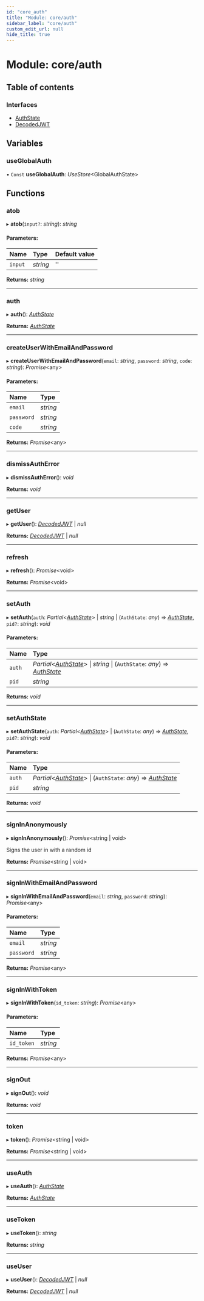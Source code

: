 ```yaml
---
id: "core_auth"
title: "Module: core/auth"
sidebar_label: "core/auth"
custom_edit_url: null
hide_title: true
---
```


# Module: core/auth

## Table of contents

### Interfaces

- [AuthState](../interfaces/core_auth.authstate.md)
- [DecodedJWT](../interfaces/core_auth.decodedjwt.md)

## Variables

### useGlobalAuth

• `Const` **useGlobalAuth**: *UseStore*<GlobalAuthState\>

## Functions

### atob

▸ **atob**(`input?`: *string*): *string*

#### Parameters:

Name | Type | Default value |
:------ | :------ | :------ |
`input` | *string* | '' |

**Returns:** *string*

___

### auth

▸ **auth**(): [*AuthState*](../interfaces/core_auth.authstate.md)

**Returns:** [*AuthState*](../interfaces/core_auth.authstate.md)

___

### createUserWithEmailAndPassword

▸ **createUserWithEmailAndPassword**(`email`: *string*, `password`: *string*, `code`: *string*): *Promise*<any\>

#### Parameters:

Name | Type |
:------ | :------ |
`email` | *string* |
`password` | *string* |
`code` | *string* |

**Returns:** *Promise*<any\>

___

### dismissAuthError

▸ **dismissAuthError**(): *void*

**Returns:** *void*

___

### getUser

▸ **getUser**(): [*DecodedJWT*](../interfaces/core_auth.decodedjwt.md) \| *null*

**Returns:** [*DecodedJWT*](../interfaces/core_auth.decodedjwt.md) \| *null*

___

### refresh

▸ **refresh**(): *Promise*<void\>

**Returns:** *Promise*<void\>

___

### setAuth

▸ **setAuth**(`auth`: *Partial*<[*AuthState*](../interfaces/core_auth.authstate.md)\> \| *string* \| (`AuthState`: *any*) => [*AuthState*](../interfaces/core_auth.authstate.md), `pid?`: *string*): *void*

#### Parameters:

Name | Type |
:------ | :------ |
`auth` | *Partial*<[*AuthState*](../interfaces/core_auth.authstate.md)\> \| *string* \| (`AuthState`: *any*) => [*AuthState*](../interfaces/core_auth.authstate.md) |
`pid` | *string* |

**Returns:** *void*

___

### setAuthState

▸ **setAuthState**(`auth`: *Partial*<[*AuthState*](../interfaces/core_auth.authstate.md)\> \| (`AuthState`: *any*) => [*AuthState*](../interfaces/core_auth.authstate.md), `pid?`: *string*): *void*

#### Parameters:

Name | Type |
:------ | :------ |
`auth` | *Partial*<[*AuthState*](../interfaces/core_auth.authstate.md)\> \| (`AuthState`: *any*) => [*AuthState*](../interfaces/core_auth.authstate.md) |
`pid` | *string* |

**Returns:** *void*

___

### signInAnonymously

▸ **signInAnonymously**(): *Promise*<string \| void\>

Signs the user in with a random id

**Returns:** *Promise*<string \| void\>

___

### signInWithEmailAndPassword

▸ **signInWithEmailAndPassword**(`email`: *string*, `password`: *string*): *Promise*<any\>

#### Parameters:

Name | Type |
:------ | :------ |
`email` | *string* |
`password` | *string* |

**Returns:** *Promise*<any\>

___

### signInWithToken

▸ **signInWithToken**(`id_token`: *string*): *Promise*<any\>

#### Parameters:

Name | Type |
:------ | :------ |
`id_token` | *string* |

**Returns:** *Promise*<any\>

___

### signOut

▸ **signOut**(): *void*

**Returns:** *void*

___

### token

▸ **token**(): *Promise*<string \| void\>

**Returns:** *Promise*<string \| void\>

___

### useAuth

▸ **useAuth**(): [*AuthState*](../interfaces/core_auth.authstate.md)

**Returns:** [*AuthState*](../interfaces/core_auth.authstate.md)

___

### useToken

▸ **useToken**(): *string*

**Returns:** *string*

___

### useUser

▸ **useUser**(): [*DecodedJWT*](../interfaces/core_auth.decodedjwt.md) \| *null*

**Returns:** [*DecodedJWT*](../interfaces/core_auth.decodedjwt.md) \| *null*
